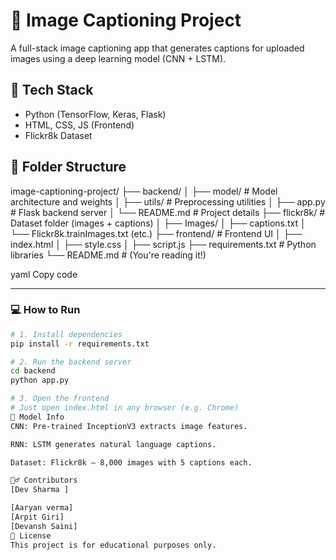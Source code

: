 # 🧠 Image Captioning Project

A full-stack image captioning app that generates captions for uploaded images using a deep learning model (CNN + LSTM).

## 🧰 Tech Stack

- Python (TensorFlow, Keras, Flask)
- HTML, CSS, JS (Frontend)
- Flickr8k Dataset

## 📁 Folder Structure
image-captioning-project/ ├── backend/ │ ├── model/ # Model architecture and weights │ ├── utils/ # Preprocessing utilities │ ├── app.py # Flask backend server │ └── README.md # Project details ├── flickr8k/ # Dataset folder (images + captions) │ ├── Images/ │ ├── captions.txt │ └── Flickr8k.trainImages.txt (etc.) ├── frontend/ # Frontend UI │ ├── index.html │ ├── style.css │ ├── script.js ├── requirements.txt # Python libraries └── README.md # (You're reading it!)

yaml
Copy code

---

### 💻 How to Run

```bash
# 1. Install dependencies
pip install -r requirements.txt

# 2. Run the backend server
cd backend
python app.py

# 3. Open the frontend
# Just open index.html in any browser (e.g. Chrome)
📸 Model Info
CNN: Pre-trained InceptionV3 extracts image features.

RNN: LSTM generates natural language captions.

Dataset: Flickr8k — 8,000 images with 5 captions each.

🙋‍♂️ Contributors
[Dev Sharma ]

[Aaryan verma]
[Arpit Giri]
[Devansh Saini]
📄 License
This project is for educational purposes only.

